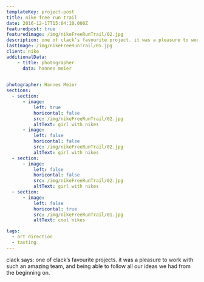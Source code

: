 ```yaml
---
templateKey: project-post
title: nike free run trail
date: 2016-12-17T15:04:10.000Z
featuredpost: true
featuredimage: /img/nikeFreeRunTrail/02.jpg
description: one of clack’s favourite project. it was a pleasure to work with such an amazing team, and being able to follow all our ideas we had from the beginning on.
lastImage: /img/nikeFreeRunTrail/05.jpg
client: nike
additionalData:
    - title: photographer
      data: hannes meier

      
photographer: Hannes Meier
sections:
  - section:
      - image:
          left: true
          horicontal: false
          src: /img/nikeFreeRunTrail/02.jpg
          altText: girl with nikes
      - image:
          left: false
          horicontal: false
          src: /img/nikeFreeRunTrail/02.jpg
          altText: girl with nikes
  - section:
      - image:
          left: false
          horicontal: false
          src: /img/nikeFreeRunTrail/02.jpg
          altText: girl with nikes
  - section:
      - image:
          left: false
          horicontal: true
          src: /img/nikeFreeRunTrail/01.jpg
          altText: cool nikes

tags:
  - art direction
  - tasting
---
```


clack says: one of clack’s favourite projects. it was a pleasure to work with such an amazing team, and being able to follow all our ideas we had from the beginning on.